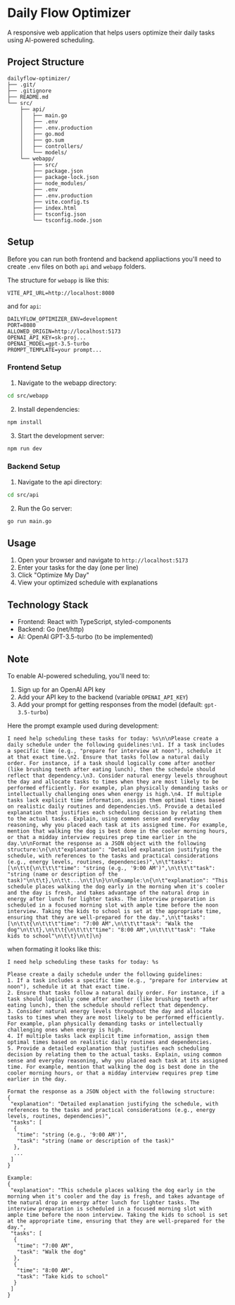 # Daily Flow Optimizer

A responsive web application that helps users optimize their daily tasks using AI-powered scheduling.

## Project Structure

```
dailyflow-optimizer/
├── .git/
├── .gitignore
├── README.md
└── src/
    ├── api/
    │   ├── main.go
    │   ├── .env
    │   ├── .env.production
    │   ├── go.mod
    │   ├── go.sum
    │   ├── controllers/
    │   └── models/
    └── webapp/
        ├── src/
        ├── package.json
        ├── package-lock.json
        ├── node_modules/
        ├── .env
        ├── .env.production
        ├── vite.config.ts
        ├── index.html
        ├── tsconfig.json
        └── tsconfig.node.json
```

## Setup

Before you can run both frontend and backend appliactions you'll need to create `.env` files on both `api` and `webapp` folders.

The structure for `webapp` is like this:

```
VITE_API_URL=http://localhost:8080
```

and for `api`:

```
DAILYFLOW_OPTIMIZER_ENV=development
PORT=8080
ALLOWED_ORIGIN=http://localhost:5173
OPENAI_API_KEY=sk-proj...
OPENAI_MODEL=gpt-3.5-turbo
PROMPT_TEMPLATE=your prompt...
```

### Frontend Setup

1. Navigate to the webapp directory:
```bash
cd src/webapp
```

2. Install dependencies:
```bash
npm install
```

3. Start the development server:
```bash
npm run dev
```

### Backend Setup

1. Navigate to the api directory:
```bash
cd src/api
```

2. Run the Go server:
```bash
go run main.go
```

## Usage

1. Open your browser and navigate to `http://localhost:5173`
2. Enter your tasks for the day (one per line)
3. Click "Optimize My Day"
4. View your optimized schedule with explanations

## Technology Stack

- Frontend: React with TypeScript, styled-components
- Backend: Go (net/http)
- AI: OpenAI GPT-3.5-turbo (to be implemented)

## Note

To enable AI-powered scheduling, you'll need to:
1. Sign up for an OpenAI API key
2. Add your API key to the backend (variable `OPENAI_API_KEY`)
3. Add your prompt for getting responses from the model (default: `gpt-3.5-turbo`)

Here the prompt example used during development:

```
I need help scheduling these tasks for today: %s\n\nPlease create a daily schedule under the following guidelines:\n1. If a task includes a specific time (e.g., "prepare for interview at noon"), schedule it at that exact time.\n2. Ensure that tasks follow a natural daily order. For instance, if a task should logically come after another (like brushing teeth after eating lunch), then the schedule should reflect that dependency.\n3. Consider natural energy levels throughout the day and allocate tasks to times when they are most likely to be performed efficiently. For example, plan physically demanding tasks or intellectually challenging ones when energy is high.\n4. If multiple tasks lack explicit time information, assign them optimal times based on realistic daily routines and dependencies.\n5. Provide a detailed explanation that justifies each scheduling decision by relating them to the actual tasks. Explain, using common sense and everyday reasoning, why you placed each task at its assigned time. For example, mention that walking the dog is best done in the cooler morning hours, or that a midday interview requires prep time earlier in the day.\n\nFormat the response as a JSON object with the following structure:\n{\n\t"explanation": "Detailed explanation justifying the schedule, with references to the tasks and practical considerations (e.g., energy levels, routines, dependencies)",\n\t"tasks": [\n\t\t{\n\t\t\t"time": "string (e.g., '9:00 AM')",\n\t\t\t"task": "string (name or description of the task)"\n\t\t},\n\t\t...\n\t]\n}\n\nExample:\n{\n\t"explanation": "This schedule places walking the dog early in the morning when it's cooler and the day is fresh, and takes advantage of the natural drop in energy after lunch for lighter tasks. The interview preparation is scheduled in a focused morning slot with ample time before the noon interview. Taking the kids to school is set at the appropriate time, ensuring that they are well-prepared for the day.",\n\t"tasks": [\n\t\t{\n\t\t\t"time": "7:00 AM",\n\t\t\t"task": "Walk the dog"\n\t\t},\n\t\t{\n\t\t\t"time": "8:00 AM",\n\t\t\t"task": "Take kids to school"\n\t\t}\n\t]\n} 
```

when formating it looks like this:

```
I need help scheduling these tasks for today: %s 
 
Please create a daily schedule under the following guidelines: 
1. If a task includes a specific time (e.g., "prepare for interview at noon"), schedule it at that exact time. 
2. Ensure that tasks follow a natural daily order. For instance, if a task should logically come after another (like brushing teeth after eating lunch), then the schedule should reflect that dependency. 
3. Consider natural energy levels throughout the day and allocate tasks to times when they are most likely to be performed efficiently. For example, plan physically demanding tasks or intellectually challenging ones when energy is high. 
4. If multiple tasks lack explicit time information, assign them optimal times based on realistic daily routines and dependencies. 
5. Provide a detailed explanation that justifies each scheduling decision by relating them to the actual tasks. Explain, using common sense and everyday reasoning, why you placed each task at its assigned time. For example, mention that walking the dog is best done in the cooler morning hours, or that a midday interview requires prep time earlier in the day. 
 
Format the response as a JSON object with the following structure: 
{ 
 "explanation": "Detailed explanation justifying the schedule, with references to the tasks and practical considerations (e.g., energy levels, routines, dependencies)", 
 "tasks": [ 
  { 
   "time": "string (e.g., '9:00 AM')", 
   "task": "string (name or description of the task)" 
  }, 
  ... 
 ] 
} 
 
Example: 
{ 
 "explanation": "This schedule places walking the dog early in the morning when it's cooler and the day is fresh, and takes advantage of the natural drop in energy after lunch for lighter tasks. The interview preparation is scheduled in a focused morning slot with ample time before the noon interview. Taking the kids to school is set at the appropriate time, ensuring that they are well-prepared for the day.", 
 "tasks": [ 
  { 
   "time": "7:00 AM", 
   "task": "Walk the dog" 
  }, 
  { 
   "time": "8:00 AM", 
   "task": "Take kids to school" 
  } 
 ] 
}
```